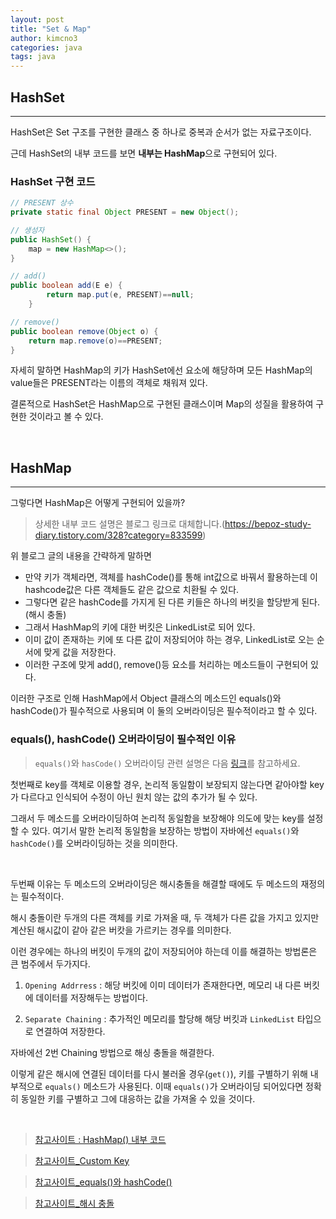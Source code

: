 ```yaml
---
layout: post
title: "Set & Map"
author: kimcno3
categories: java
tags: java
---
```


## HashSet
***
HashSet은 Set 구조를 구현한 클래스 중 하나로 중복과 순서가 없는 자료구조이다.

근데 HashSet의 내부 코드를 보면 **내부는 HashMap**으로 구현되어 있다.

### HashSet 구현 코드
```java
// PRESENT 상수
private static final Object PRESENT = new Object();

// 생성자
public HashSet() {
    map = new HashMap<>();
}

// add()     
public boolean add(E e) {
        return map.put(e, PRESENT)==null;
    }

// remove() 
public boolean remove(Object o) {
    return map.remove(o)==PRESENT;
}

```
자세히 말하면 HashMap의 키가 HashSet에선 요소에 해당하며 모든 HashMap의 value들은 PRESENT라는 이름의 객체로 채워져 있다. 

결론적으로 HashSet은 HashMap으로 구현된 클래스이며 Map의 성질을 활용하여 구현한 것이라고 볼 수 있다.

<br>

## HashMap
***
그렇다면 HashMap은 어떻게 구현되어 있을까?
> 상세한 내부 코드 설명은 블로그 링크로 대체합니다.(https://bepoz-study-diary.tistory.com/328?category=833599)

위 블로그 글의 내용을 간략하게 말하면

- 만약 키가 객체라면, 객체를 hashCode()를 통해 int값으로 바꿔서 활용하는데 이 hashcode값은 다른 객체들도 같은 값으로 치환될 수 있다.
- 그렇다면 같은 hashCode를 가지게 된 다른 키들은 하나의 버킷을 할당받게 된다.(해시 충돌)
- 그래서 HashMap의 키에 대한 버킷은 LinkedList로 되어 있다.
- 이미 값이 존재하는 키에 또 다른 값이 저장되어야 하는 경우, LinkedList로 오는 순서에 맞게 값을 저장한다.
- 이러한 구조에 맞게 add(), remove()등 요소를 처리하는 메소드들이 구현되어 있다.

이러한 구조로 인해 HashMap에서 Object 클래스의 메소드인 equals()와 hashCode()가 필수적으로 사용되며 이 둘의 오버라이딩은 필수적이라고 할 수 있다.

### equals(), hashCode() 오버라이딩이 필수적인 이유
> `equals()`와 `hasCode()` 오버라이딩 관련 설명은 다음 [링크](https://github.com/kimcno3/TIL/blob/main/programming_language/java/java_equals_and_hashcode.md)를 참고하세요.

첫번째로 key를 객체로 이용할 경우, 논리적 동일함이 보장되지 않는다면 같아야할 key가 다르다고 인식되어 수정이 아닌 원치 않는 값의 추가가 될 수 있다.

그래서 두 메소드를 오버라이딩하여 논리적 동일함을 보장해야 의도에 맞는 key를 설정할 수 있다. 여기서 말한 논리적 동일함을 보장하는 방법이 자바에선 `equals()`와 `hashCode()`를 오버라이딩하는 것을 의미한다.

<br>

두번째 이유는 두 메소드의 오버라이딩은 해시충돌을 해결할 때에도 두 메소드의 재정의는 필수적이다.

해시 충돌이란 두개의 다른 객체를 키로 가져올 때, 두 객체가 다른 값을 가지고 있지만 계산된 해시값이 같아 같은 버캇을 가르키는 경우를 의미한다.

이런 경우에는 하나의 버킷이 두개의 값이 저장되어야 하는데 이를 해결하는 방법론은 큰 범주에서 두가지다.

1. `Opening Addrress` : 해당 버킷에 이미 데이터가 존재한다면, 메모리 내 다른 버킷에 데이터를 저장해두는 방법이다.

2. `Separate Chaining` : 추가적인 메모리를 할당해 해당 버킷과 `LinkedList` 타입으로 연결하여 저장한다.

자바에선 2번 Chaining 방법으로 해싱 충돌을 해결한다.

이렇게 같은 해시에 연결된 데이터를 다시 불러올 경우(`get()`), 키를 구별하기 위해 내부적으로 `equals()` 메소드가 사용된다. 이때 `equals()`가 오버라이딩 되어있다면 정확히 동일한 키를 구별하고 그에 대응하는 값을 가져올 수 있을 것이다.

<br>

> [참고사이트 : HashMap() 내부 코드](https://bepoz-study-diary.tistory.com/328?category=833599)

> [참고사이트_Custom Key](http://www.gisdeveloper.co.kr/?p=5332)

> [참고사이트_equals()와 hashCode()](https://nesoy.github.io/articles/2018-06/Java-equals-hashcode)

> [참고사이트_해시 충돌](https://m.blog.naver.com/weplayicecream/221467971945)